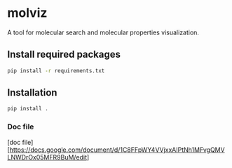 # molviz

A tool for molecular search and molecular properties visualization.

## Install required packages
```bash
pip install -r requirements.txt
```

## Installation
```bash
pip install .
```

### Doc file
[doc file][https://docs.google.com/document/d/1C8FFpWY4VVjxxAIPtNh1MFvgQMVLNWDrOx05MFR9BuM/edit]
